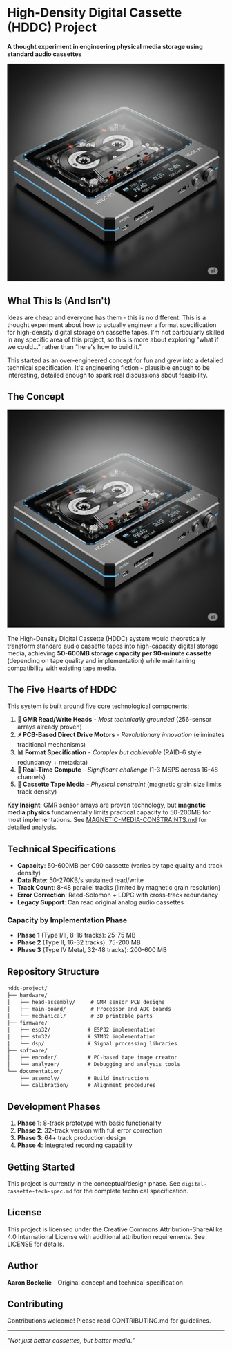 # High-Density Digital Cassette (HDDC) Project

**A thought experiment in engineering physical media storage using standard audio cassettes**

![HDDC Concept](HDDC.png)

## What This Is (And Isn't)

Ideas are cheap and everyone has them - this is no different. This is a thought experiment about how to actually engineer a format specification for high-density digital storage on cassette tapes. I'm not particularly skilled in any specific area of this project, so this is more about exploring "what if we could..." rather than "here's how to build it."

This started as an over-engineered concept for fun and grew into a detailed technical specification. It's engineering fiction - plausible enough to be interesting, detailed enough to spark real discussions about feasibility.

## The Concept

![HDDC Concept](HDDC.png)

The High-Density Digital Cassette (HDDC) system would theoretically transform standard audio cassette tapes into high-capacity digital storage media, achieving **50-600MB storage capacity per 90-minute cassette** (depending on tape quality and implementation) while maintaining compatibility with existing tape media.

## The Five Hearts of HDDC

This system is built around five core technological components:

1. **🧲 GMR Read/Write Heads** - *Most technically grounded* (256-sensor arrays already proven)
2. **⚡ PCB-Based Direct Drive Motors** - *Revolutionary innovation* (eliminates traditional mechanisms)  
3. **📊 Format Specification** - *Complex but achievable* (RAID-6 style redundancy + metadata)
4. **🧠 Real-Time Compute** - *Significant challenge* (1-3 MSPS across 16-48 channels)
5. **📼 Cassette Tape Media** - *Physical constraint* (magnetic grain size limits track density)

**Key Insight**: GMR sensor arrays are proven technology, but **magnetic media physics** fundamentally limits practical capacity to 50-200MB for most implementations. See [MAGNETIC-MEDIA-CONSTRAINTS.md](MAGNETIC-MEDIA-CONSTRAINTS.md) for detailed analysis.

## Technical Specifications

- **Capacity**: 50-600MB per C90 cassette (varies by tape quality and track density)
- **Data Rate**: 50-270KB/s sustained read/write
- **Track Count**: 8-48 parallel tracks (limited by magnetic grain resolution)
- **Error Correction**: Reed-Solomon + LDPC with cross-track redundancy
- **Legacy Support**: Can read original analog audio cassettes

### Capacity by Implementation Phase
- **Phase 1** (Type I/II, 8-16 tracks): 25-75 MB
- **Phase 2** (Type II, 16-32 tracks): 75-200 MB  
- **Phase 3** (Type IV Metal, 32-48 tracks): 200-600 MB

## Repository Structure

```
hddc-project/
├── hardware/
│   ├── head-assembly/     # GMR sensor PCB designs
│   ├── main-board/        # Processor and ADC boards
│   └── mechanical/        # 3D printable parts
├── firmware/
│   ├── esp32/            # ESP32 implementation
│   ├── stm32/            # STM32 implementation
│   └── dsp/              # Signal processing libraries
├── software/
│   ├── encoder/          # PC-based tape image creator
│   └── analyzer/         # Debugging and analysis tools
└── documentation/
    ├── assembly/         # Build instructions
    └── calibration/      # Alignment procedures
```

## Development Phases

1. **Phase 1**: 8-track prototype with basic functionality
2. **Phase 2**: 32-track version with full error correction
3. **Phase 3**: 64+ track production design
4. **Phase 4**: Integrated recording capability

## Getting Started

This project is currently in the conceptual/design phase. See `digital-cassette-tech-spec.md` for the complete technical specification.

## License

This project is licensed under the Creative Commons Attribution-ShareAlike 4.0 International License with additional attribution requirements. See LICENSE for details.

## Author

**Aaron Bockelie** - Original concept and technical specification

## Contributing

Contributions welcome! Please read CONTRIBUTING.md for guidelines.

---

*"Not just better cassettes, but better media."*